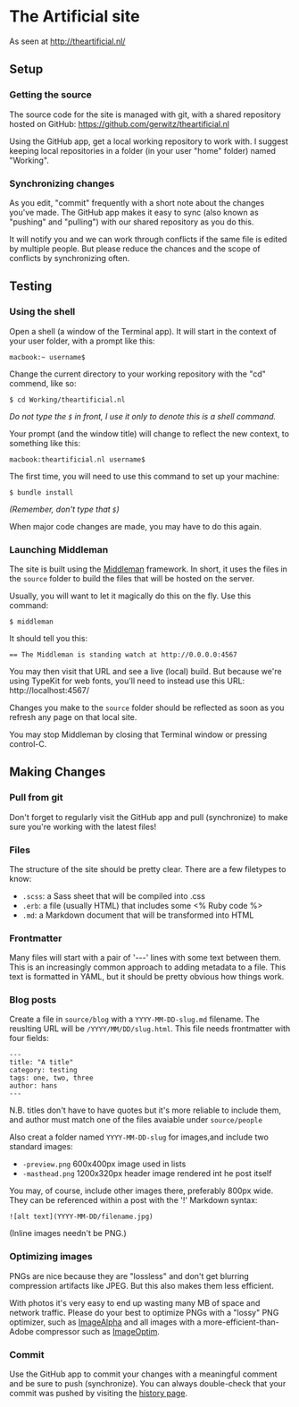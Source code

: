 # The Artificial site

As seen at http://theartificial.nl/

## Setup

### Getting the source

The source code for the site is managed with git, with a shared repository hosted on GitHub: https://github.com/gerwitz/theartificial.nl

Using the GitHub app, get a local working repository to work with. I suggest keeping local repositories in a folder (in your user "home" folder) named "Working".

### Synchronizing changes

As you edit, "commit" frequently with a short note about the changes you've made. The GitHub app makes it easy to sync (also known as "pushing" and "pulling") with our shared repository as you do this.

It will notify you and we can work through conflicts if the same file is edited by multiple people. But please reduce the chances and the scope of conflicts by synchronizing often.

## Testing

### Using the shell

Open a shell (a window of the Terminal app). It will start in the context of your user folder, with a prompt like this:

    macbook:~ username$

Change the current directory to your working repository with the "cd" commend, like so:

    $ cd Working/theartificial.nl

_Do not type the `$` in front, I use it only to denote this is a shell command._

Your prompt (and the window title) will change to reflect the new context, to something like this:

    macbook:theartificial.nl username$

The first time, you will need to use this command to set up your machine:

    $ bundle install

_(Remember, don't type that `$`)_

When major code changes are made, you may have to do this again.

### Launching Middleman

The site is built using the [Middleman](http://middlemanapp.com/) framework. In short, it uses the files in the `source` folder to build the files that will be hosted on the server.

Usually, you will want to let it magically do this on the fly. Use this command:

    $ middleman

It should tell you this:

    == The Middleman is standing watch at http://0.0.0.0:4567

You may then visit that URL and see a live (local) build. But because we're using TypeKit for web fonts, you'll need to instead use this URL: http://localhost:4567/

Changes you make to the `source` folder should be reflected as soon as you refresh any page on that local site.

You may stop Middleman by closing that Terminal window or pressing control-C.

## Making Changes

### Pull from git
Don't forget to regularly visit the GitHub app and pull (synchronize) to make sure you're working with the latest files!

### Files
The structure of the site should be pretty clear. There are a few filetypes to know:
- `.scss`: a Sass sheet that will be compiled into .css
- `.erb`: a file (usually HTML) that includes some <% Ruby code %>
- `.md`: a Markdown document that will be transformed into HTML

### Frontmatter
Many files will start with a pair of '---' lines with some text between them. This is an increasingly common approach to adding metadata to a file. This text is formatted in YAML, but it should be pretty obvious how things work.

### Blog posts

Create a file in `source/blog` with a `YYYY-MM-DD-slug.md` filename. The reuslting URL will be `/YYYY/MM/DD/slug.html`. This file needs frontmatter with four fields:

    ---
    title: "A title"
    category: testing
    tags: one, two, three
    author: hans
    ---

N.B. titles don't have to have quotes but it's more reliable to include them, and author must match one of the files avaiable under `source/people`

Also creat a folder named `YYYY-MM-DD-slug` for images,and include two standard images:

- `-preview.png` 600x400px image used in lists
- `-masthead.png` 1200x320px header image rendered int he post itself

You may, of course, include other images there, preferably 800px wide. They can be referenced within a post with the '!' Markdown syntax:

    ![alt text](YYYY-MM-DD/filename.jpg)

(Inline images needn't be PNG.)

### Optimizing images
PNGs are nice because they are "lossless" and don't get blurring compression artifacts like JPEG. But this also makes them less efficient.

With photos it's very easy to end up wasting many MB of space and network traffic. Please do your best to optimize PNGs with a "lossy" PNG optimizer, such as [ImageAlpha](http://pngmini.com/) and all images with a more-efficient-than-Adobe compressor such as [ImageOptim](https://imageoptim.com).

### Commit
Use the GitHub app to commit your changes with a meaningful comment and be sure to push (synchronize). You can always double-check that your commit was pushed by visiting the [history page](https://github.com/gerwitz/theartificial.nl/commits/master).

